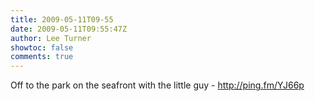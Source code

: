 ```yaml
---
title: 2009-05-11T09-55
date: 2009-05-11T09:55:47Z
author: Lee Turner
showtoc: false
comments: true
---
```


Off to the park on the seafront with the little guy - http://ping.fm/YJ66p


